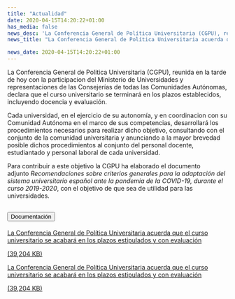 ```yaml
---
title: "Actualidad"
date: 2020-04-15T14:20:22+01:00
has_media: false
news_desc: 'La Conferencia General de Política Universitaria (CGPU), reunida en la tarde de hoy con la participación del Ministerio de Universidades y representaciones de las Consejerías de todas las Comunidades Autónomas, declara que el curso universitario se terminará en los plazos establecidos, incluyendo docencia y evaluación.<b>Este contenido incluye:</b> <i class="fal fa-file-</a><i class="fas fa-external-link-alt"></i> </a><i class="fas fa-external-link-alt"></i>_icon"></i>'
news_title: "La Conferencia General de Política Universitaria acuerda que el curso universitario se acabará en los plazos estipulados y con evaluación"

news_date: 2020-04-15T14:20:22+01:00
---
```

<p>La Conferencia General de Politica Universitaria (CGPU), reunida en la tarde de hoy con la participacion del Ministerio de Universidades y representaciones de las Consejer&iacute;as de todas las Comunidades Aut&oacute;nomas, declara que el curso universitario se terminar&aacute; en los plazos establecidos, incluyendo docencia y evaluaci&oacute;n.</p>
<p>Cada universidad, en el ejercicio de su autonom&iacute;a, y en coordinacion con su Comunidad Aut&oacute;noma en el marco de sus competencias, desarrollar&aacute; los procedimientos necesarios para realizar dicho objetivo, consultando con el conjunto de la comunidad universitaria y anunciando a la mayor brevedad posible dichos procedimientos al conjunto del personal docente, estudiantado y personal laboral de cada universidad.</p>
<p>Para contribuir a este objetivo la CGPU ha elaborado el documento adjunto<span>&nbsp;</span><em>Recomendaciones sobre criterios generales para la adaptaci&oacute;n del sistema universitario espa&ntilde;ol ante la pandemia de la COVID-19, durante el curso 2019-2020</em>, con el objetivo de que sea de utilidad para las universidades.</p>	
<!--
	<div class="row"> 
		<div class="col-12 box_card_title d-flex"> 
			<h3 class="title_separador"><i class="fas fa-download"></i>Información relacionada</h3> 
		</div> 
		<div class="col-lg-12 box_card"> <p>La Conferencia General de Política Universitaria acuerda que el curso universitario se acabará en los plazos estipulados y con evaluación</p> 
		</div> 
		<div class="col-lg-12 cards_download_cnt">  
			<div class="row"> 
				<div class="download_card"> 
					<a class="card" href="{{<siteurl>}}documentos/PDF/news/ConfGralPol.pdf" target="_blank"> 
					<div class="card-header"> 
						   <i class="fal fa-download"></i> 
					</div> </a> 
					<div class="card-body"> 
						<p class="text_file"><a class="card" href="{{<siteurl>}}documentos/PDF/news/ConfGralPol.pdf" target="_blank">
						<span class="tit">ConfGralPol</span></a> <i class="fal fa-file-_icon"></i>(39,204 KB)</p> 
					</div>
				</div> 		
			</div> 
		</div> 
	</div>
	-->
<section>
    <article>
        <div class="container">
            <div class="row my-45 justify-content-md-center">
                <div class="col-md-10 content_collapse">
                    <div class="accordion accordion_alt" id="accordeonAlt">
                        <div class="accordion-item">
                            <h2 class="accordion-header" id="accordionAltHeading2">
                                <button class="accordion-button expanded" type="button" data-bs-toggle="collapse" data-bs-target="#accordionAlt2" aria-expanded="false" aria-controls="accordionAlt2">
                                    <span class="icon"><i class="fas fa-file-pdf"></i></span>Documentación
                                </button>
                            </h2>
                            <div id="accordionAlt2" class="accordion-collapse collapse show" aria-labelledby="accordionAltHeading2">
                                <div class="accordion-body">
                                    <div id="section_link">
                                        <div class="container-fluid sp">
                                            <div class="row w-100">
                                                <div class="col-lg-12 cards_download_cnt">
                                                    <div class="row jcc_mobile">
                                                        <div class="download_card">
                                                            <a class="card flex-column" href="{{<siteurl>}}documentos/PDF/news/ConfGralPol.pdf" target="_blank">
                                                                <div class="card-header">
                                                                    <i class="fal fa-download"></i>
                                                                </div>
                                                                <div class="card-body">
                                                                    <p class="text_body">La Conferencia General de Política Universitaria acuerda que el curso universitario se acabará en los plazos estipulados y con evaluación</p>
                                                                    <p class="text_file">
                                                                        <i class="fal fa-file-pdf pdf_icon"></i> (39,204 KB)
                                                                    </p>
                                                                </div>
                                                            </a>
                                                        </div>
                                                    </div>
                                                </div>
                                                <!-- MOBILE VERSION WITH SLIDER -->
                                                <div class="col-12" id="section_box_download_card_slider">
                                                    <div class="swiper" id="slider_download_archive">
                                                        <div class="swiper-wrapper">
                                                        <div class="swiper-slide">
                                                            <div class="download_card">
                                                                <a class="card" href="{{<siteurl>}}documentos/PDF/news/ConfGralPol.pdf" target="_blank">
                                                                    <div class="card-header">
                                                                        <i class="fal fa-download"></i>
                                                                    </div>
                                                                    <div class="card-body">
                                                                        <p class="text_body">La Conferencia General de Política Universitaria acuerda que el curso universitario se acabará en los plazos estipulados y con evaluación</p>
                                                                        <p class="text_file">
                                                                            <i class="fal fa-file-pdf pdf_icon"></i>(39,204 KB)
                                                                        </p>
                                                                    </div>
                                                                </a>
                                                            </div>
                                                        </div>
                                                        </div>
                                                        <div class="swiper-pagination"></div>
                                                    </div>
                                                </div>
                                            </div>
                                        </div>
                                    </div>
                                </div>
                            </div>
                        </div>
                    </div>
                </div>
            </div>
        </div>
    </article> 
</section>
